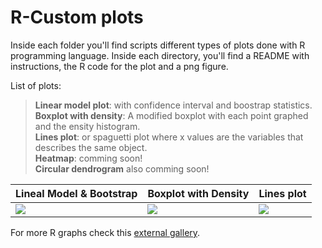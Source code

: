 # R-Custom plots
Inside each folder you'll find scripts different types of plots done with R programming language. Inside each directory, you'll find a README with instructions, the R code for the plot and a png figure.  

List of plots:  
> **Linear model plot**: with confidence interval and boostrap statistics.  
> **Boxplot with density**: A modified boxplot with each point graphed and the ensity histogram.  
> **Lines plot**: or spaguetti plot where x values are the variables that describes the same object.  
> **Heatmap**: comming soon!  
> **Circular dendrogram** also comming soon!  
  
| Lineal Model & Bootstrap  | Boxplot with Density | Lines plot  |
| ------------- | ------------- | ------------- |
| [![](https://farm5.staticflickr.com/4710/38949336594_ed1aa61b7c.jpg)](https://github.com/rcruces/R-graph/tree/master/R-Boostrap-for-a-linear-model)  | [![](https://farm5.staticflickr.com/4654/38949339654_851044d138_m.jpg)](https://github.com/rcruces/R-graph/tree/master/R-Boxplot-with-points-Density)   | [![](https://farm5.staticflickr.com/4749/38949342424_be4e1f0c7d_m.jpg)](https://github.com/rcruces/R-graph/tree/master/R-spaghetti_plot)  |

  
For more R graphs check this [external gallery](http://www.r-graph-gallery.com).  
